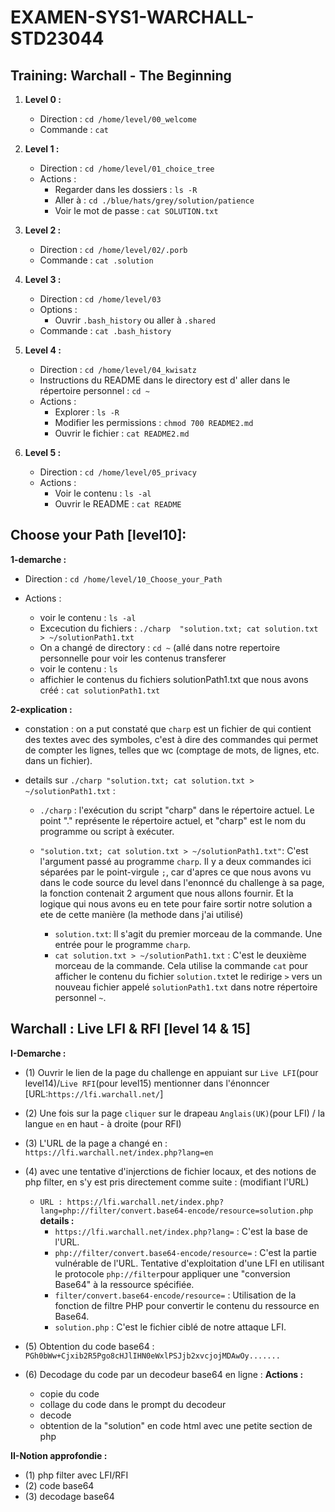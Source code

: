 # EXAMEN-SYS1-WARCHALL-STD23044
## Training: Warchall - The Beginning 

1. **Level 0 :**
    - Direction : `cd /home/level/00_welcome`
    - Commande : `cat`
  
2. **Level 1 :**
    - Direction : `cd /home/level/01_choice_tree`
    - Actions :
        - Regarder dans les dossiers : `ls -R`
        - Aller à : `cd ./blue/hats/grey/solution/patience`
        - Voir le mot de passe : `cat SOLUTION.txt`

3. **Level 2 :**
    - Direction : `cd /home/level/02/.porb`
    - Commande : `cat .solution`

4. **Level 3 :**
    - Direction : `cd /home/level/03`
    - Options :
        - Ouvrir `.bash_history` ou aller à `.shared`
    - Commande : `cat .bash_history`

5. **Level 4 :**
    - Direction : `cd /home/level/04_kwisatz`
    - Instructions du README dans le directory est d' aller dans le répertoire personnel : `cd ~`
    - Actions :
        - Explorer : `ls -R`
        - Modifier les permissions : `chmod 700 README2.md`
        - Ouvrir le fichier : `cat README2.md`

6. **Level 5 :**
    - Direction : `cd /home/level/05_privacy`
    - Actions :
        - Voir le contenu : `ls -al`
        - Ouvrir le README : `cat README`


## Choose your Path [level10]:
**1-demarche :**
  - Direction : `cd /home/level/10_Choose_your_Path`
    
  - Actions : 
      - voir le contenu : `ls -al`
      - Excecution du fichiers : `./charp  "solution.txt; cat solution.txt > ~/solutionPath1.txt` 
      - On a changé de directory : `cd ~` (allé dans notre repertoire personnelle pour voir les contenus transferer
      - voir le contenu : `ls`
      - affichier le contenus du fichiers solutionPath1.txt que nous avons créé : `cat solutionPath1.txt`

**2-explication :**  
  - constation : on a put constaté que `charp` est un fichier de qui contient des textes avec des symboles,
    c'est à dire des commandes  qui permet de compter les lignes, telles que wc (comptage de mots, de lignes, etc. dans un fichier).

  - details sur `./charp "solution.txt; cat solution.txt > ~/solutionPath1.txt` :
      - `./charp` : l'exécution du script "charp" dans le répertoire actuel. Le point "." représente le répertoire actuel,
        et "charp" est le nom du programme ou script à exécuter.
        
      - `"solution.txt; cat solution.txt > ~/solutionPath1.txt"`: C'est l'argument passé au programme `charp`. Il y a deux commandes ici séparées par le point-virgule `;`,
        car d'apres ce que nous avons vu dans le code source du level dans l'enonncé du challenge à sa page, la fonction contenait 2 argument que nous allons fournir.
        Et la logique qui nous avons eu en tete pour faire sortir notre solution a ete de cette manière (la methode dans j'ai utilisé)
        - `solution.txt`: Il s'agit du premier morceau de la commande. Une entrée pour le programme `charp`.
        - `cat solution.txt > ~/solutionPath1.txt` : C'est le deuxième morceau de la commande.
        Cela utilise la commande `cat` pour afficher le contenu du fichier `solution.txt`et
        le redirige ``>`` vers un nouveau fichier appelé `solutionPath1.txt` dans notre répertoire personnel `~`.

        
## Warchall : Live LFI & RFI [level 14 & 15]
  **I-Demarche :**
  - (1) Ouvrir le lien de la page du challenge en appuiant sur ` Live LFI `(pour level14)/`Live RFI`(pour level15) mentionner dans l'énonncer [URL:`https://lfi.warchall.net/`]
  - (2) Une fois sur la page `cliquer` sur le drapeau `Anglais(UK)`(pour LFI) / la langue `en` en haut - à droite (pour RFI) 
  - (3) L'URL de la page a changé en : `https://lfi.warchall.net/index.php?lang=en`

  - (4) avec une tentative d'injerctions de fichier locaux, et des notions de php filter, en s'y est pris directement comme suite : (modifiant l'URL)
      - `URL : https://lfi.warchall.net/index.php?lang=php://filter/convert.base64-encode/resource=solution.php`
**details :**
          - `https://lfi.warchall.net/index.php?lang=` : C'est la base de l'URL.
          - `php://filter/convert.base64-encode/resource=` : C'est la partie vulnérable de l'URL. Tentative d'exploitation                d'une LFI en utilisant le protocole `php://filter`pour appliquer une "conversion Base64" à la ressource                      spécifiée. 
          - `filter/convert.base64-encode/resource=` : Utilisation de la fonction de filtre PHP pour convertir le contenu du              ressource en Base64.
          - `solution.php` : C'est le fichier ciblé de notre attaque LFI.

  - (5) Obtention du code base64 : `PGh0bWw+Cjxib2R5Pgo8cHJlIHN0eWxlPSJjb2xvcjojMDAwOy.......`

  - (6) Decodage du code par un decodeur base64 en ligne : 
      **Actions :**
      - copie du code
      - collage du code dans le prompt du decodeur
      - decode
      - obtention de la "solution" en code html avec une petite section de php

  **II-Notion approfondie :**
  - (1) php filter avec LFI/RFI
  - (2) code base64
  - (3) decodage base64

